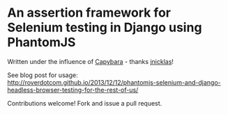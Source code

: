 # An assertion framework for Selenium testing in Django using PhantomJS

Written under the influence of [Capybara](https://github.com/jnicklas/capybara) - thanks [jnicklas](https://github.com/jnicklas)!

See blog post for usage: http://roverdotcom.github.io/2013/12/12/phantomjs-selenium-and-django-headless-browser-testing-for-the-rest-of-us/

Contributions welcome! Fork and issue a pull request.
